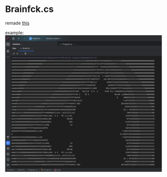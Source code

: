 # Brainfck.cs

remade [this](https://github.com/Stasenko-Konstantin/braingock)

example:
![](mandelbrot.png)